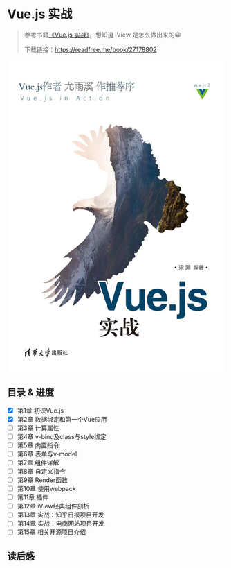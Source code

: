 # Vue.js 实战

> 参考书籍[《Vue.js 实战》](https://book.douban.com/subject/27178802/)，想知道 iView 是怎么做出来的😀
>
> 下载链接：<https://readfree.me/book/27178802>

![Vue.js 实战](assets/s29587545.jpg)

## 目录 & 进度

- [x] 第1章 初识Vue.js
- [x] 第2章 数据绑定和第一个Vue应用
- [ ] 第3章 计算属性
- [ ] 第4章 v-bind及class与style绑定
- [ ] 第5章 内置指令
- [ ] 第6章 表单与v-model
- [ ] 第7章 组件详解
- [ ] 第8章 自定义指令
- [ ] 第9章 Render函数
- [ ] 第10章 使用webpack 
- [ ] 第11章 插件
- [ ] 第12章 iView经典组件剖析
- [ ] 第13章 实战：知乎日报项目开发
- [ ] 第14章 实战：电商网站项目开发
- [ ] 第15章 相关开源项目介绍

## 读后感

